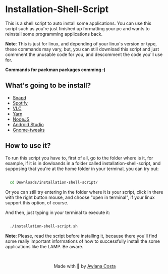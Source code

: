 # Installation-Shell-Script

This is a shell script to auto install some applications. You can use this script such as you're just finished up formatting your pc and wants to reinstall some programming applications back.

**Note**: This is just for linux, and depending of your linux's version or type, these commands may vary, but, you can still download this script and just commnent the unusable code for you, and descomment the code you'll use for.

**Commands for packman packages comming :)**

## What's going to be install?

- [Snapd](https://snapcraft.io/docs/installing-snapd)
- [Spotify](https://www.spotify.com/us/)
- [VLC](https://www.videolan.org/vlc/index.pt-BR.html)
- [Yarn](https://yarnpkg.com/) 
- [NodeJS](https://nodejs.org/en/)
- [Android Studio](https://developer.android.com/studio)
- [Gnome-tweaks](https://gitlab.gnome.org/GNOME/gnome-tweaks)

## How to use it?

To run this script you have to, first of all, go to the folder where is it, for example, if it is in dowloands in a folder called installation-shell-script, and supposing that you're at the home folder in your terminal, you can try out:

```bash 
  
  cd Downloads/installation-shell-script/

```

Or you can still try entering in the folder where it is your script, click in there with the right button mouse, and choose "open in terminal", if your linux support this option, of course.

And then, just typing in your terminal to execute it:

```bash

  ./installation-shell-script.sh

```

**Note**: Please, read the script before installing it, because there you'll find some really important informations of how to successfully install the some applications like the LAMP. Be aware.

<br />

<p align='center'>
  Made with 💙 by <a href='https://github.com/awlana04'> Awlana Costa </a>
</p>